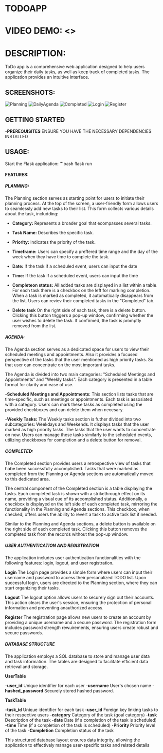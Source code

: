 # TODOAPP
# VIDEO DEMO: <>
# DESCRIPTION:
ToDo app is a comprehensive web application designed to help users organize their daily tasks, as well as keep track of completed tasks.
The application provides an intuitive interface.

## SCREENSHOTS:
![Planning](/static/planning_screenshort.png)
![DailyAgenda](/static/agenda_screenshort.png)
![Completed](/static/completed_screenshort.png)
![Login](/static/login_screenshort.png)
![Register](/static/register_screenshort.png)

## GETTING STARTED
-**PREREQUISITES**
ENSURE YOU HAVE THE NECESSARY DEPENDENCIES INSTALLED
## USAGE:

Start the Flask application:
'''bash
flask run

#### FEATURES:

##### PLANNING:

The Planning section serves as starting point for users to initiate their planning process.
At the top of the screen, a user-friendly form allows users to seamlessly add new tasks to
their list. This form collects various details about the task, includding:

- **Category:** Represents a broader goal that ecompasses several tasks.
- **Task Name:** Describes the specific task.
- **Priority:** Indicates the priority of the task.
- **Timeframe:** Users can specify a preffered time range and the day of the week when they
have time to complete the task.
- **Date:** If the task if a scheduled event, users can input the date
- **Time:** If the task if a scheduled event, users can input the time

- **Completeon status:**
All added tasks are displayed in a list within a table. For each task there is a checkbox on
the left for marking completion. When a task is marked as completed, it automatically disappears
from the list. Users can reviev their completed tasks in the "Completed" tab.

- **Delete task**
On the right side of each task, there is a delete button. Clicking this button triggers a pop-up
window, confirming whether the user wishes to delete the task. If confirmed, the task is promptly
removed from the list.


##### AGENDA:
The Agenda section serves as a dedicated space for users to view their scheduled meetings and
appointments. Also it provides a focused perspective of the tasks that the user mentioned as
high priority tasks. So that user can concentrate on the most important tasks.

The Agenda is divided into two main categories: "Scheduled Meetings and Appointments" and
"Weekly tasks". Each category is presented in a table format for clarity and ease of use.

-**Scheduled Meetings and Appointments:**
This section lists tasks that are time-specific, such as meetings or appointments. Each task
is assosiated with a category. Users can mark these tasks as completed using the provided
checkboxes and can delete them when necesary.

-**Weekly Tasks:**
The Weekly tasks section is futher divided into two subcategories: Weekdays and Weekends.
It displays tasks that the user marked as high priority tasks. The tasks that the user
wants to concentrate on now. Users can manage these tasks similarly to the scheduled events,
utilizing checkboxes for completion and a delete button for removal.


##### COMPLETED:

The Completed section provides users a retrospective view of tasks that habe been successfully
accomplished. Tasks that were marked as completed from the Planning or Agenda sections are
automatically moved to this dedicated area.

The central component of the Completed section is a table displaying the tasks. Each completed task
is shown with a strikethrough effect on its name, providing a visual cue of its accomplished status.
Additionally, a checkbox is displayed on the left side of each completed task, mirroring the
functionality in the Planning and Agenda sections. This checkbox, when checked, offers users the
ability to revert a task to active task list if needed.

Similar to the Planning and Agenda sections, a delete button is available on the right side of each
completed task. Clicking this button removes the completed task from the records without the pop-up
window.

##### USER AUTHENTICATION AND REGISTRATION

The application includes user authentication functionalities with the following features:
login, logout, and user registration.

**Login**
The Login page provides a simple form where users can input their username and password to access
their personalized TODO list. Upon successful login, users are directed to the Planning section,
where they can start organizing their tasks.

**Logout**
The logout option allows users to securely sign out their accounts. This action clears the user's
session, ensuring the protection of personal information and preventing anauthorized access.

**Register**
The registration page allows new users to create an account by providing a unique username and a
secure password. The registration form includes password strength rewuirements, ensuring users
create robust and secure passwords.

##### DATABASE STRUCTURE
The application employs a SQL database to store and manage user data and task information.
The tables are designed to facilitate efficient data retrieval and storage.

**UserTable**

-**user_id** Unique identifier for each user
-**username** User's chosen name
-**hashed_password** Securely stored hashed password.

**TaskTable**

-**task_id** Unique identifier for each task
-**user_id** Foreign key linking tasks to their respective users
-**category** Category of the task (goal category)
-**task** Description of the task
-**date** Date (if a completion of the task is scheduled)
-**time** Time (if a completion of the task is scheduled)
-**Priority** Priority level of the task
-**Completion** Completion status of the task

This structured database layout ensures data integrity, allowing the application to effectively manage user-specific tasks and related details



